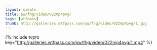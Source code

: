 ```yaml
--- 
layout: sieutv
title: pw/fhg/video/022mp4pvg/
tags: [wtfpass]
thumb: http://galleries.wtfpass.com/pw/fhg/video/022mp4pvg/1.jpg
---
```

{% include tvpro key="http://galleries.wtfpass.com/pw/fhg/video/022mp4pvg/1.mp4" %} 
